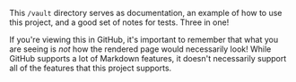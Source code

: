This `/vault` directory serves as documentation, an example of how to use this project, and a good set of notes for tests. Three in one!

If you're viewing this in GitHub, it's important to remember that what you are seeing is _not_ how the rendered page would necessarily look! While GitHub supports a lot of Markdown features, it doesn't necessarily support all of the features that this project supports.